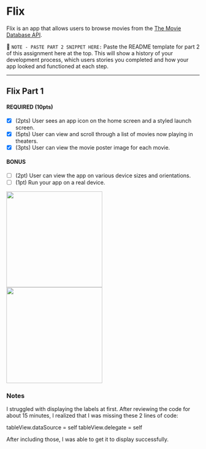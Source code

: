 # Flix

Flix is an app that allows users to browse movies from the [The Movie Database API](http://docs.themoviedb.apiary.io/#).

📝 `NOTE - PASTE PART 2 SNIPPET HERE:` Paste the README template for part 2 of this assignment here at the top. This will show a history of your development process, which users stories you completed and how your app looked and functioned at each step.

---

## Flix Part 1

#### REQUIRED (10pts)
- [x] (2pts) User sees an app icon on the home screen and a styled launch screen.
- [x] (5pts) User can view and scroll through a list of movies now playing in theaters.
- [x] (3pts) User can view the movie poster image for each movie.

#### BONUS
- [ ] (2pt) User can view the app on various device sizes and orientations.
- [ ] (1pt) Run your app on a real device.

<img src="https://giphy.com/gifs/hXDgDp20Uax8Bzm5sU/html5" width=250><br>
<img src="https://giphy.com/gifs/hXDgDp20Uax8Bzm5sU/html5" width="250" />

### Notes
I struggled with displaying the labels at first. After reviewing the code for about 15 minutes, I realized that I was missing these 2 lines of code:

tableView.dataSource = self
tableView.delegate = self

After including those, I was able to get it to display successfully.
